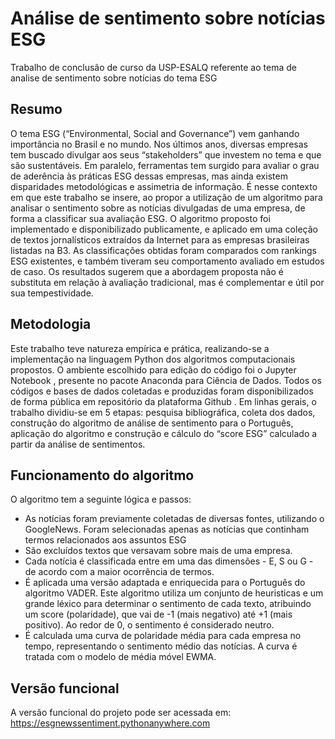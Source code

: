 # Análise de sentimento sobre notícias ESG
Trabalho de conclusão de curso da USP-ESALQ referente ao tema de analise de sentimento sobre notícias do tema ESG

## Resumo

O tema ESG (“Environmental, Social and Governance”) vem ganhando importância no Brasil e no mundo. Nos últimos anos, diversas empresas tem buscado divulgar aos seus “stakeholders” que investem no tema e que são sustentáveis. Em paralelo, ferramentas tem surgido para avaliar o grau de aderência às práticas ESG dessas empresas, mas ainda existem disparidades metodológicas e assimetria de informação. É nesse contexto em que este trabalho se insere, ao propor a utilização de um algoritmo para analisar o sentimento sobre as notícias divulgadas de uma empresa, de forma a classificar sua avaliação ESG. O algoritmo proposto foi implementado e disponibilizado publicamente, e aplicado em uma coleção de textos jornalísticos extraídos da Internet para as empresas brasileiras listadas na B3. As classificações obtidas foram comparados com rankings ESG existentes, e também tiveram seu comportamento avaliado em estudos de caso. Os resultados sugerem que a abordagem proposta não é substituta em relação à avaliação tradicional, mas é complementar e útil por sua tempestividade.


## Metodologia
	
Este trabalho teve natureza empírica e prática, realizando-se a implementação na linguagem Python  dos algoritmos computacionais propostos. O ambiente escolhido para edição do código foi o Jupyter Notebook , presente no pacote Anaconda  para Ciência de Dados. Todos os códigos e bases de dados coletadas e produzidas foram disponibilizados de forma pública em repositório da plataforma Github .
Em linhas gerais, o trabalho dividiu-se em 5 etapas: pesquisa bibliográfica, coleta dos dados, construção do algoritmo de análise de sentimento para o Português, aplicação do algoritmo e construção e cálculo do “score ESG” calculado a partir da análise de sentimentos. 

## Funcionamento do algoritmo
O algoritmo tem a seguinte lógica e passos:

- As notícias foram previamente coletadas de diversas fontes, utilizando o GoogleNews. Foram selecionadas apenas as notícias que continham termos relacionados aos assuntos ESG
- São excluídos textos que versavam sobre mais de uma empresa.
- Cada notícia é classificada entre em uma das dimensões - E, S ou G - de acordo com a maior ocorrência de termos.
- É aplicada uma versão adaptada e enriquecida para o Português do algoritmo VADER. Este algoritmo utiliza um conjunto de heuristicas e um grande léxico para determinar o sentimento de cada texto, atribuindo um score (polaridade), que vai de -1 (mais negativo) até +1 (mais positivo). Ao redor de 0, o sentimento é considerado neutro.
- É calculada uma curva de polaridade média para cada empresa no tempo, representando o sentimento médio das notícias. A curva é tratada com o modelo de média móvel EWMA.

## Versão funcional

A versão funcional do projeto pode ser acessada em: https://esgnewssentiment.pythonanywhere.com


